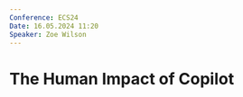 ```yaml
---
Conference: ECS24
Date: 16.05.2024 11:20
Speaker: Zoe Wilson
---
```


# The Human Impact of Copilot

